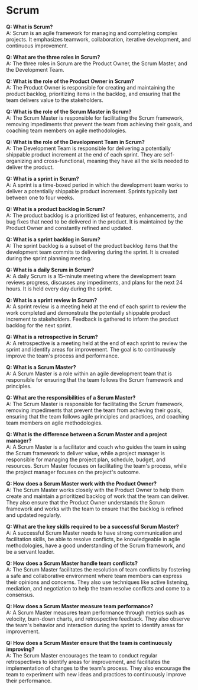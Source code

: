 # Scrum
**Q: What is Scrum?**  
A: Scrum is an agile framework for managing and completing complex projects. It emphasizes teamwork, collaboration, iterative development, and continuous improvement.

**Q: What are the three roles in Scrum?**  
A: The three roles in Scrum are the Product Owner, the Scrum Master, and the Development Team.

**Q: What is the role of the Product Owner in Scrum?**  
A: The Product Owner is responsible for creating and maintaining the product backlog, prioritizing items in the backlog, and ensuring that the team delivers value to the stakeholders.

**Q: What is the role of the Scrum Master in Scrum?**  
A: The Scrum Master is responsible for facilitating the Scrum framework, removing impediments that prevent the team from achieving their goals, and coaching team members on agile methodologies.

**Q: What is the role of the Development Team in Scrum?**  
A: The Development Team is responsible for delivering a potentially shippable product increment at the end of each sprint. They are self-organizing and cross-functional, meaning they have all the skills needed to deliver the product.

**Q: What is a sprint in Scrum?**  
A: A sprint is a time-boxed period in which the development team works to deliver a potentially shippable product increment. Sprints typically last between one to four weeks.

**Q: What is a product backlog in Scrum?**  
A: The product backlog is a prioritized list of features, enhancements, and bug fixes that need to be delivered in the product. It is maintained by the Product Owner and constantly refined and updated.

**Q: What is a sprint backlog in Scrum?**  
A: The sprint backlog is a subset of the product backlog items that the development team commits to delivering during the sprint. It is created during the sprint planning meeting.

**Q: What is a daily Scrum in Scrum?**  
A: A daily Scrum is a 15-minute meeting where the development team reviews progress, discusses any impediments, and plans for the next 24 hours. It is held every day during the sprint.

**Q: What is a sprint review in Scrum?**  
A: A sprint review is a meeting held at the end of each sprint to review the work completed and demonstrate the potentially shippable product increment to stakeholders. Feedback is gathered to inform the product backlog for the next sprint.

**Q: What is a retrospective in Scrum?**  
A: A retrospective is a meeting held at the end of each sprint to review the sprint and identify areas for improvement. The goal is to continuously improve the team's process and performance.

**Q: What is a Scrum Master?**  
A: A Scrum Master is a role within an agile development team that is responsible for ensuring that the team follows the Scrum framework and principles.

**Q: What are the responsibilities of a Scrum Master?**  
A: The Scrum Master is responsible for facilitating the Scrum framework, removing impediments that prevent the team from achieving their goals, ensuring that the team follows agile principles and practices, and coaching team members on agile methodologies.

**Q: What is the difference between a Scrum Master and a project manager?**  
A: A Scrum Master is a facilitator and coach who guides the team in using the Scrum framework to deliver value, while a project manager is responsible for managing the project plan, schedule, budget, and resources. Scrum Master focuses on facilitating the team's process, while the project manager focuses on the project's outcome.

**Q: How does a Scrum Master work with the Product Owner?**  
A: The Scrum Master works closely with the Product Owner to help them create and maintain a prioritized backlog of work that the team can deliver. They also ensure that the Product Owner understands the Scrum framework and works with the team to ensure that the backlog is refined and updated regularly.

**Q: What are the key skills required to be a successful Scrum Master?**  
A: A successful Scrum Master needs to have strong communication and facilitation skills, be able to resolve conflicts, be knowledgeable in agile methodologies, have a good understanding of the Scrum framework, and be a servant leader.

**Q: How does a Scrum Master handle team conflicts?**  
A: The Scrum Master facilitates the resolution of team conflicts by fostering a safe and collaborative environment where team members can express their opinions and concerns. They also use techniques like active listening, mediation, and negotiation to help the team resolve conflicts and come to a consensus.

**Q: How does a Scrum Master measure team performance?**  
A: A Scrum Master measures team performance through metrics such as velocity, burn-down charts, and retrospective feedback. They also observe the team's behavior and interaction during the sprint to identify areas for improvement.

**Q: How does a Scrum Master ensure that the team is continuously improving?**  
A: The Scrum Master encourages the team to conduct regular retrospectives to identify areas for improvement, and facilitates the implementation of changes to the team's process. They also encourage the team to experiment with new ideas and practices to continuously improve their performance.
